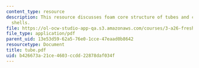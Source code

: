 ```yaml
---
content_type: resource
description: This resource discusses foam core structure of tubes and cylindrical
  shells.
file: https://ol-ocw-studio-app-qa.s3.amazonaws.com/courses/3-a26-freshman-seminar-the-nature-of-engineering-fall-2005/b426673a21ce4603ccdd22878daf034f_tube.pdf
file_type: application/pdf
parent_uid: 13e53d59-62a5-76e0-1cce-47eaad0b8642
resourcetype: Document
title: tube.pdf
uid: b426673a-21ce-4603-ccdd-22878daf034f
---
```

